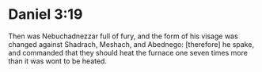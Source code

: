 # Daniel 3:19

Then was Nebuchadnezzar full of fury, and the form of his visage was changed against Shadrach, Meshach, and Abednego: [therefore] he spake, and commanded that they should heat the furnace one seven times more than it was wont to be heated.